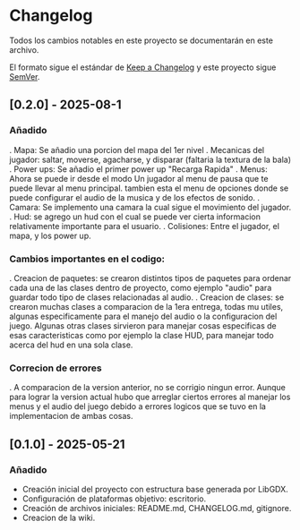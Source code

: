 # Changelog

Todos los cambios notables en este proyecto se documentarán en este archivo.

El formato sigue el estándar de [Keep a Changelog](https://keepachangelog.com/es/1.0.0/)
y este proyecto sigue [SemVer](https://semver.org/lang/es/).

## [0.2.0] - 2025-08-1
### Añadido
. Mapa: Se añadio una porcion del mapa del 1er nivel
. Mecanicas del jugador: saltar, moverse, agacharse, y disparar (faltaria la textura de la bala)
. Power ups: Se añadio el primer power up "Recarga Rapida"
. Menus: Ahora se puede ir desde el modo Un jugador al menu de pausa que te puede llevar al menu principal. tambien esta el menu de opciones donde se puede configurar el audio de la musica y de los efectos de sonido.
. Camara: Se implemento una camara la cual sigue el movimiento del jugador.
. Hud: se agrego un hud con el cual se puede ver cierta informacion relativamente importante para el usuario.
. Colisiones: Entre el jugador, el mapa, y los power up.

### Cambios importantes en el codigo:
. Creacion de paquetes: se crearon distintos tipos de paquetes para ordenar cada una de las clases dentro de proyecto, como ejemplo "audio" para guardar todo tipo de clases relacionadas al audio.
. Creacion de clases: se crearon muchas clases a comparacion de la 1era entrega, todas mu utiles, algunas especificamente para el manejo del audio o la configuracion del juego. Algunas otras clases sirvieron para manejar cosas especificas de esas caracteristicas como por ejemplo la clase HUD, para manejar todo acerca del hud en una sola clase.

### Correcion de errores
. A comparacion de la version anterior, no se corrigio ningun error. Aunque para lograr la version actual hubo que arreglar ciertos errores al manejar los menus y el audio del juego debido a errores logicos que se tuvo en la implementacion de ambas cosas.

## [0.1.0] - 2025-05-21
### Añadido
- Creación inicial del proyecto con estructura base generada por LibGDX.
- Configuración de plataformas objetivo: escritorio.
- Creación de archivos iniciales: README.md, CHANGELOG.md, gitignore.
- Creacion de la wiki.
